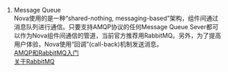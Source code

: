1. Message Queue    
Nova使用的是一种“shared-nothing, messaging-based”架构，组件间通过消息队列进行通信。只要支持AMQP协议的任何Message Queue Sever都可以作为Nova组件间通信的管道，当前官方推荐用RabbitMQ。另外，为了提高用户体验，Nova使用“回调”(call-back)机制发送消息。    
[AMQP和RabbitMQ入门](http://www.infoq.com/cn/articles/AMQP-RabbitMQ)    
[关于RabbitMQ](http://lynnkong.iteye.com/blog/1699684)    
